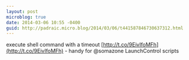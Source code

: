 ```yaml
---
layout: post
microblog: true
date: 2014-03-06 10:55 -0400
guid: http://padraic.micro.blog/2014/03/06/t441587846730637312.html
---
```

execute shell command with a timeout [http://t.co/9EivIfoMFh](http://t.co/9EivIfoMFh) - handy for @somazone LaunchControl scripts
